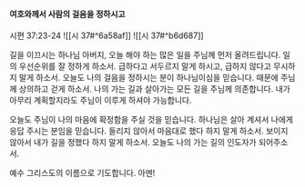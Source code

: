 #### 여호와께서 사람의 걸음을 정하시고

시편 37:23-24
![[시 37#^6a58af]]
![[시 37#^b6d687]]


길을 이끄시는 하나님 아버지, 오늘 해야 하는 많은 일을 주님께 먼저 올려드립니다. 일의 우선순위를 잘 정하게 하소서. 급하다고 서두르지 말게 하시고, 급하지 않다고 무시하지 말게 하소서. 오늘도 나의 걸음을 정하시는 분이 하나님이심을 믿습니다. 때문에 주님께 상의하고 걷게 하소서. 나의 가는 길과 살아가는 모든 길을 주님께 의존합니다. 내가 아무리 계획할지라도 주님이 이루게 하셔야 가능합니다.

오늘도 주님이 나의 마음에 확정함을 주실 것을 믿습니다. 하나님은 살아 계셔서 나에게 응답 주시는 분임을 믿습니다. 들리지 않아서 마음대로 했다 하지 말게 하소서. 보이지 않아서 내가 길을 정했다 하지 말게 하소서. 오늘도 나의 가는 길의 인도자가 되어주소서. 

예수 그리스도의 이름으로 기도합니다. 아멘!
